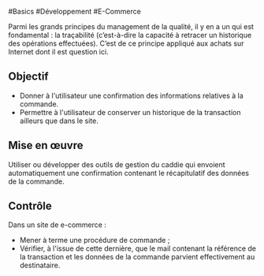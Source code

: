 
#Basics #Développement #E-Commerce

Parmi les grands principes du management de la qualité, il y en a un qui est fondamental : la traçabilité (c’est-à-dire la capacité à retracer un historique des opérations effectuées). C’est de ce principe appliqué aux achats sur Internet dont il est question ici.

Objectif
--------

*   Donner à l'utilisateur une confirmation des informations relatives à la commande.
*   Permettre à l'utilisateur de conserver un historique de la transaction ailleurs que dans le site.

Mise en œuvre
-------------

Utiliser ou développer des outils de gestion du caddie qui envoient automatiquement une confirmation contenant le récapitulatif des données de la commande.

Contrôle
--------

Dans un site de e-commerce :

*   Mener à terme une procédure de commande ;
*   Vérifier, à l'issue de cette dernière, que le mail contenant la référence de la transaction et les données de la commande parvient effectivement au destinataire.
